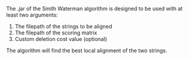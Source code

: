 The .jar of the Smith Waterman algorithm is designed to be used with 
at least two arguments:
1. The filepath of the strings to be aligned
2. The filepath of the scoring matrix
3. Custom deletion cost value (optional)

The algorithm will find the best local alignment of the two strings.
